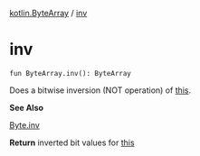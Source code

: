 [kotlin.ByteArray](index.md) / [inv](.)

# inv

`fun ByteArray.inv(): ByteArray`

Does a bitwise inversion (NOT operation) of [this](#).

**See Also**

[Byte.inv](#)

**Return**
inverted bit values for [this](#)

